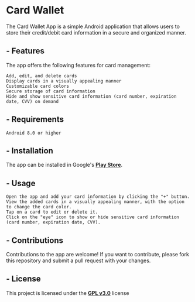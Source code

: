 # **Card Wallet**

The Card Wallet App is a simple Android application that allows users to store their credit/debit card information in a secure and organized manner.

## - Features

The app offers the following features for card management:

    Add, edit, and delete cards
    Display cards in a visually appealing manner
    Customizable card colors
    Secure storage of card information
    Hide and show sensitive card information (card number, expiration date, CVV) on demand

## - Requirements

    Android 8.0 or higher

## - Installation

The app can be installed in Google's [**Play Store**](https://play.google.com/store/apps/details?id=com.midnightsonne.cardwallet).

## - Usage

    Open the app and add your card information by clicking the "+" button.
    View the added cards in a visually appealing manner, with the option to change the card color.
    Tap on a card to edit or delete it.
    Click on the "eye" icon to show or hide sensitive card information (card number, expiration date, CVV).

## - Contributions

Contributions to the app are welcome! If you want to contribute, please fork this repository and submit a pull request with your changes.

## - License

This project is licensed under the [**GPL v3.0**](LICENSE) license